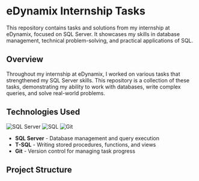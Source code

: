 # eDynamix Internship Tasks

This repository contains tasks and solutions from my internship at eDynamix, focused on SQL Server. It showcases my skills in database management, technical problem-solving, and practical applications of SQL.



## Overview

Throughout my internship at eDynamix, I worked on various tasks that strengthened my SQL Server skills. This repository is a collection of these tasks, demonstrating my ability to work with databases, write complex queries, and solve real-world problems.

## Technologies Used
![SQL Server](https://img.shields.io/badge/SQL%20Server-CC2927?style=for-the-badge&logo=microsoft-sql-server&logoColor=white)
![SQL](https://img.shields.io/badge/SQL-003B57?style=for-the-badge&logo=sqlite&logoColor=white)
![Git](https://img.shields.io/badge/Git-F05032?style=for-the-badge&logo=git&logoColor=white)
- **SQL Server** - Database management and query execution
- **T-SQL** - Writing stored procedures, functions, and views
- **Git** - Version control for managing task progress

## Project Structure

